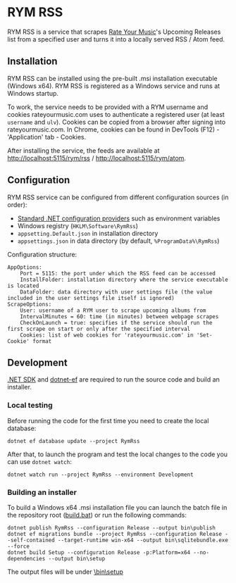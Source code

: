 # RYM RSS

RYM RSS is a service that scrapes [Rate Your Music](https://rateyourmusic.com/)'s Upcoming Releases list from a specified user and turns it into a locally served RSS / Atom feed.

## Installation

RYM RSS can be installed using the pre-built .msi installation executable (Windows x64).
RYM RSS is registered as a Windows service and runs at Windows startup.

To work, the service needs to be provided with a RYM username and cookies rateyourmusic.com uses to authenticate a registered user (at least `username` and `ulv`).
Cookies can be copied from a browser after signing into rateyourmusic.com.
In Chrome, cookies can be found in DevTools (F12) - 'Application' tab - Cookies.

After installing the service, the feeds are available at <http://localhost:5115/rym/rss> / <http://localhost:5115/rym/atom>.

## Configuration

RYM RSS service can be configured from different configuration sources (in order):

* [Standard .NET configuration providers](https://learn.microsoft.com/en-us/dotnet/core/extensions/configuration-providers) such as environment variables
* Windows registry (`HKLM\Software\RymRss`)
* `appsetting.Default.json` in installation directory
* `appsettings.json` in data directory (by default, `%ProgramData%\RymRss`)

Configuration structure:

```
AppOptions:
    Port = 5115: the port under which the RSS feed can be accessed
    InstallFolder: installation directory where the service executable is located
    DataFolder: data directory with user settings file (the value included in the user settings file itself is ignored)
ScrapeOptions:
    User: username of a RYM user to scrape upcoming albums from
    IntervalMinutes = 60: time (in minutes) between webpage scrapes
    CheckOnLaunch = true: specifies if the service should run the first scrape on start or only after the specified interval
    Cookies: list of web cookies for 'rateyourmusic.com' in 'Set-Cookie' format
```

## Development

[.NET SDK](https://dotnet.microsoft.com/en-us/download) and [dotnet-ef](https://learn.microsoft.com/en-us/ef/core/get-started/overview/install#get-the-net-core-cli-tools) are required to run the source code and build an installer.

### Local testing

Before running the code for the first time you need to create the local database:

    dotnet ef database update --project RymRss

After that, to launch the program and test the local changes to the code you can use `dotnet watch`:

    dotnet watch run --project RymRss --environment Development

### Building an installer

To build a Windows x64 .msi installation file you can launch the batch file in the repository root ([build.bat](build.bat)) or run the following commands:

```batch
dotnet publish RymRss --configuration Release --output bin\publish
dotnet ef migrations bundle --project RymRss --configuration Release --self-contained --target-runtime win-x64 --output bin\sqlitebundle.exe --force
dotnet build Setup --configuration Release -p:Platform=x64 --no-dependencies --output bin\setup
```

The output files will be under [\bin\setup](./bin/setup)
